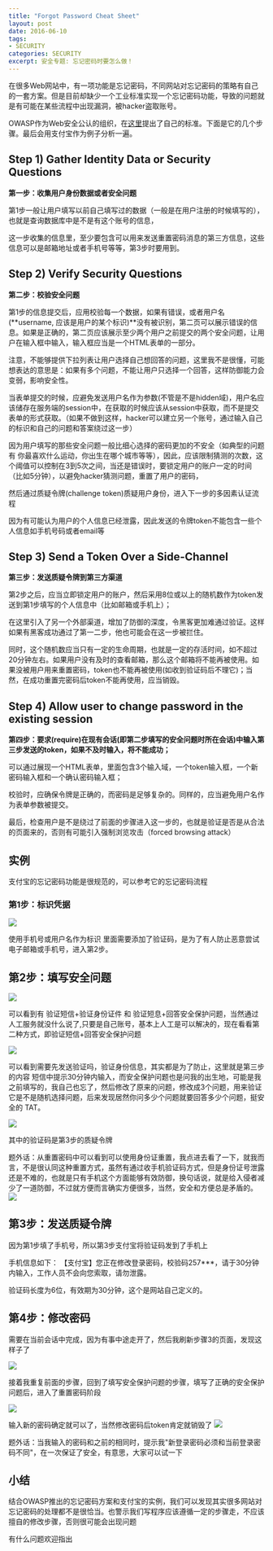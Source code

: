 ```yaml
---
title: "Forgot Password Cheat Sheet"
layout: post
date: 2016-06-10
tags:
- SECURITY
categories: SECURITY
excerpt: 安全专题: 忘记密码时要怎么做！
---
```


在很多Web网站中，有一项功能是忘记密码，不同网站对忘记密码的策略有自己的一套方案。但是目前却缺少一个工业标准实现一个忘记密码功能，导致的问题就是有可能在某些流程中出现漏洞，被hacker盗取账号。

OWASP作为Web安全公认的组织，在[这里](https://www.owasp.org/index.php/Forgot_Password_Cheat_Sheet)提出了自己的标准。下面是它的几个步骤。最后会用支付宝作为例子分析一遍。

## Step 1) Gather Identity Data or Security Questions

**第一步：收集用户身份数据或者安全问题**

第1步一般让用户填写以前自己填写过的数据（一般是在用户注册的时候填写的），也就是查询数据库中是不是有这个账号的信息，

这一步收集的信息里，至少要包含可以用来发送重置密码消息的第三方信息，这些信息可以是邮箱地址或者手机号等等，第3步时要用到。


## Step 2) Verify Security Questions

**第二步：校验安全问题**

第1步的信息提交后，应用校验每一个数据，如果有错误，或者用户名(**username, 应该是用户的某个标识)**没有被识别，第二页可以展示错误的信息。如果是正确的，第二页应该展示至少两个用户之前提交的两个安全问题，让用户在输入框中输入，输入框应当是一个HTML表单的一部分。

注意，不能够提供下拉列表让用户选择自己想回答的问题，这里我不是很懂，可能想表达的意思是：如果有多个问题，不能让用户只选择一个回答，这样防御能力会变弱，影响安全性。

当表单提交的时候，应避免发送用户名作为参数(不管是不是hidden域)，用户名应该储存在服务端的session中，在获取的时候应该从session中获取，而不是提交表单的形式获取。（如果不做到这样，hacker可以建立另一个账号，通过输入自己的标识和自己的问题和答案绕过这一步）

因为用户填写的那些安全问题一般比细心选择的密码更加的不安全（如典型的问题有 你最喜欢什么运动，你出生在哪个城市等等），因此，应该限制猜测的次数，这个阈值可以控制在3到5次之间，当还是错误时，要锁定用户的账户一定的时间（比如5分钟），以避免hacker猜测问题，重置了用户的密码，

然后通过质疑令牌(challenge token)质疑用户身份，进入下一步的多因素认证流程

因为有可能认为用户的个人信息已经泄露，因此发送的令牌token不能包含一些个人信息如手机号码或者email等

## Step 3) Send a Token Over a Side-Channel

**第三步：发送质疑令牌到第三方渠道**

第2步之后，应当立即锁定用户的账户，然后采用8位或以上的随机数作为token发送到第1步填写的个人信息中（比如邮箱或手机上）；

在这里引入了另一个外部渠道，增加了防御的深度，令黑客更加难通过验证。这样如果有黑客成功通过了第一二步，他也可能会在这一步被拦住。

同时，这个随机数应当只有一定的生命周期，也就是一定的存活时间，如不超过20分钟左右。如果用户没有及时的查看邮箱，那么这个邮箱将不能再被使用。如果没被用户用来重置密码，token也不能再被使用(如收到验证码后不理它)；当然，在成功重置完密码后token不能再使用，应当销毁。



## Step 4) Allow user to change password in the existing session
**第四步：要求(require)在现有会话(即第二步填写的安全问题时所在会话)中输入第三步发送的token，如果不及时输入，将不能成功；**

可以通过展现一个HTML表单，里面包含3个输入域，一个token输入框，一个新密码输入框和一个确认密码输入框；

校验时，应确保令牌是正确的，而密码是足够复杂的。同样的，应当避免用户名作为表单参数被提交。

最后，检查用户是不是绕过了前面的步骤进入这一步的，也就是验证是否是从合法的页面来的，否则有可能引入强制浏览攻击（forced browsing attack）


## 实例

支付宝的忘记密码功能是很规范的，可以参考它的忘记密码流程

### 第1步：标识凭据

![](/assets/images/2016-06-10-forget-password-step1.png)

使用手机号或用户名作为标识
里面需要添加了验证码，是为了有人防止恶意尝试电子邮箱或手机号，进入第2步。


## 第2步：填写安全问题

![](/assets/images/2016-06-10-forget-password-step2-1.png)

可以看到有 验证短信+验证身份证件 和 验证短息+回答安全保护问题，当然通过人工服务就没什么说了,只要是自己账号，基本上人工是可以解决的，现在看看第二种方式，即验证短信+回答安全保护问题

![](/assets/images/2016-06-10-forget-password-step2-2.png)

可以看到需要先发送验证吗，验证身份信息，其实都是为了防止，这里就是第三步的内容
短信中提示30分钟内输入，而安全保护问题也是问我的出生地，可能是我之前填写的，我自己也忘了，然后修改了原来的问题，修改成3个问题，用来验证它是不是随机选择问题，后来发现居然你问多少个问题就要回答多少个问题，挺安全的 TAT。

![](/assets/images/2016-06-10-forget-password-step2-3.png)

其中的验证码是第3步的质疑令牌


题外话：从重置密码中可以看到可以使用身份证重置，我点进去看了一下，就我而言，不是很认同这种重置方式，虽然有通过收手机验证码方式，但是身份证号泄露还是不难的，也就是只有手机这个方面能够有效防御，换句话说，就是给入侵者减少了一道防御，不过就方便而言确实方便很多，当然，安全和方便总是矛盾的。
![](/assets/images/2016-06-10-forget-password-step2-4.png)


## 第3步：发送质疑令牌

因为第1步填了手机号，所以第3步支付宝将验证码发到了手机上

手机信息如下：
【支付宝】您正在修改登录密码，校验码257***，请于30分钟内输入，工作人员不会向您索取，请勿泄露。

验证码长度为6位，有效期为30分钟，这个是网站自己定义的。


## 第4步：修改密码

需要在当前会话中完成，因为有事中途走开了，然后我刷新步骤3的页面，发现这样子了

![](/assets/images/2016-06-10-forget-password-step4-1.png)

接着我重复前面的步骤，回到了填写安全保护问题的步骤，填写了正确的安全保护问题后，进入了重置密码阶段

![](/assets/images/2016-06-10-forget-password-step4-2.png)


输入新的密码确定就可以了，当然修改密码后token肯定就销毁了
![](/assets/images/2016-06-10-forget-password-step4-3.png)


题外话：当我输入的密码和之前的相同时，提示我"新登录密码必须和当前登录密码不同"，在一次保证了安全，有意思，大家可以试一下



## 小结

结合OWASP推出的忘记密码方案和支付宝的实例，我们可以发现其实很多网站对忘记密码的处理都不是很恰当。也警示我们写程序应该遵循一定的步骤走，不应该擅自的修改步骤，否则很可能会出现问题

有什么问题欢迎指出

